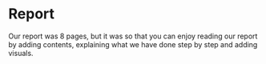 # Report

Our report was 8 pages, but it was so that you can enjoy reading our report by adding contents, explaining what we have done step by step and adding visuals.
